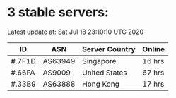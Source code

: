 # 3 stable servers:

Latest update at: Sat Jul 18 23:10:10 UTC 2020

| ID | ASN | Server Country | Online |
| -- | --- | -------------- | ------ |
| #.7F1D | AS63949 | Singapore | 16 hrs |
| #.66FA | AS9009 | United States | 67 hrs |
| #.33B9 | AS63888 | Hong Kong | 17 hrs |

